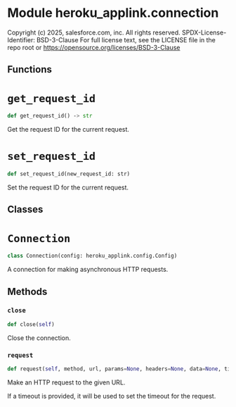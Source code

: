 Module heroku_applink.connection
================================
Copyright (c) 2025, salesforce.com, inc.
All rights reserved.
SPDX-License-Identifier: BSD-3-Clause
For full license text, see the LICENSE file in the repo root or https://opensource.org/licenses/BSD-3-Clause

Functions
---------

<!-- python-get_request_id.md -->
# `get_request_id`

```python
def get_request_id() ‑> str
```
Get the request ID for the current request.

<!-- python-set_request_id.md -->
# `set_request_id`

```python
def set_request_id(new_request_id: str)
```
Set the request ID for the current request.

Classes
-------

<!-- python-connection.md -->
# `Connection`

```python
class Connection(config: heroku_applink.config.Config)
```
A connection for making asynchronous HTTP requests.

## Methods

### `close`

```python
def close(self)
```
Close the connection.

### `request`

```python
def request(self, method, url, params=None, headers=None, data=None, timeout: float | None = None) ‑> aiohttp.client_reqrep.ClientResponse
```
Make an HTTP request to the given URL.

If a timeout is provided, it will be used to set the timeout for the request.